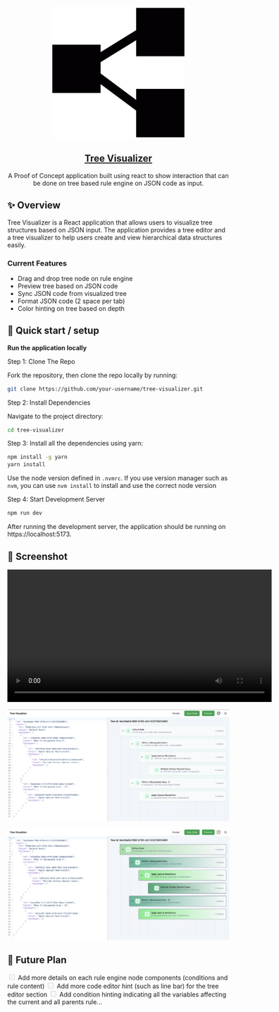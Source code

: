 <p align="center">
  <a href="https://github.com/William9923/tree-visualizer">
    <img alt="Tree Visualizer" src="public/tree-structure.svg" width="300" />
    <h2 align="center">Tree Visualizer</h2>
  </a>
</p>
<p align="center">A Proof of Concept application built using react to show interaction that can be done on tree based rule engine on JSON code as input.</p>

## ✨ Overview

Tree Visualizer is a React application that allows users to visualize tree structures based on JSON input. The application provides a tree editor and a tree visualizer to help users create and view hierarchical data structures easily.

### Current Features
- Drag and drop tree node on rule engine
- Preview tree based on JSON code
- Sync JSON code from visualized tree
- Format JSON code (2 space per tab)
- Color hinting on tree based on depth

## 🚀 Quick start / setup

**Run the application locally**

Step 1: Clone The Repo

Fork the repository, then clone the repo locally by running:

```bash
git clone https://github.com/your-username/tree-visualizer.git
```

Step 2: Install Dependencies

Navigate to the project directory:

```bash
cd tree-visualizer
```

Step 3: Install all the dependencies using yarn:

```bash
npm install -g yarn
yarn install
```

Use the node version defined in `.nvmrc`. If you use version manager such as `nvm`, you can use `nvm install` to install and use the correct node version

Step 4: Start Development Server

```bash
npm run dev
```

After running the development server, the application should be running on https://localhost:5173.

## 📸 Screenshot

<p align="center"> <video width="600" controls> <source src="docs/demo.mov" type="video/mp4"> Your browser does not support the video tag. </video> </p>

![Example 1](docs/tree-visualizer-no-color.png)

![Example 2](docs/tree-visualizer-with-color.png)


## 🔮 Future  Plan
<input disabled="" type="checkbox"> Add more details on each rule engine node components (conditions and rule content)
<input disabled="" type="checkbox"> Add more code editor hint (such as line bar) for the tree editor section
<input disabled="" type="checkbox"> Add condition hinting indicating all the variables affecting the current and all parents rule...

